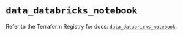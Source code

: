 # `data_databricks_notebook`

Refer to the Terraform Registry for docs: [`data_databricks_notebook`](https://registry.terraform.io/providers/databricks/databricks/1.48.1/docs/data-sources/notebook).
